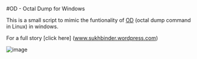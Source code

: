 #OD - Octal Dump for Windows

This is a small script to mimic the funtionality of [OD](www.thegeekstuff.com/2012/08/od-command/)  (octal dump command in Linux) in windows.

For a full story [click here] (www.sukhbinder.wordpress.com)


![image](https://sukhbinder.files.wordpress.com/2016/09/091816_1119_usingaliase3.png) 



























































 
